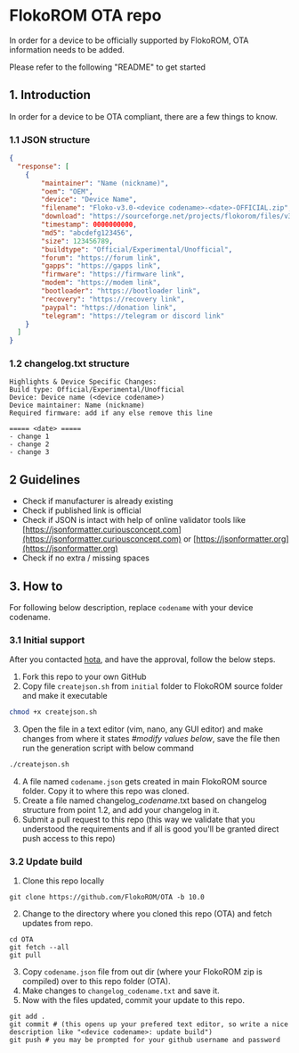 # FlokoROM OTA repo

In order for a device to be officially supported by FlokoROM, OTA information needs to be added.

Please refer to the following "README" to get started

## 1. Introduction

In order for a device to be OTA compliant, there are a few things to know.

### 1.1 JSON structure

```json
{
  "response": [
    {
        "maintainer": "Name (nickname)",
        "oem": "OEM",
        "device": "Device Name",
        "filename": "Floko-v3.0-<device codename>-<date>-OFFICIAL.zip",
        "download": "https://sourceforge.net/projects/flokorom/files/v3/<device codename>/Floko-v3.0-<device codename>-<date>-OFFICIAL.zip/download",
        "timestamp": 0000000000,
        "md5": "abcdefg123456",
        "size": 123456789,
        "buildtype": "Official/Experimental/Unofficial",
        "forum": "https://forum link",
        "gapps": "https://gapps link",
        "firmware": "https://firmware link",
        "modem": "https://modem link",
        "bootloader": "https://bootloader link",
        "recovery": "https://recovery link",
        "paypal": "https://donation link",
        "telegram": "https://telegram or discord link"
    }
  ]
}
```

### 1.2 changelog.txt structure

```
Highlights & Device Specific Changes:
Build type: Official/Experimental/Unofficial
Device: Device name (<device codename>)
Device maintainer: Name (nickname)
Required firmware: add if any else remove this line

===== <date> =====
- change 1
- change 2
- change 3
```

## 2 Guidelines

* Check if manufacturer is already existing
* Check if published link is official
* Check if JSON is intact with help of online validator tools like [https://jsonformatter.curiousconcept.com](https://jsonformatter.curiousconcept.com) or [https://jsonformatter.org](https://jsonformatter.org)
* Check if no extra / missing spaces

## 3. How to

For following below description, replace `codename` with your device codename. 

### 3.1 Initial support

After you contacted [hota](https://github.com/FlokoROM/manifesto/wiki/How-to-official), and have the approval, follow the below steps.

1. Fork this repo to your own GitHub
2. Copy file `createjson.sh` from `initial` folder to FlokoROM source folder and make it executable

```sh
chmod +x createjson.sh
```

3. Open the file in a text editor (vim, nano, any GUI editor) and make changes from where it states *#modify values below*, save the file then run the generation script with below command

```sh
./createjson.sh
```

4. A file named `codename.json` gets created in main FlokoROM source folder. Copy it to where this repo was cloned.
5. Create a file named changelog_*codename*.txt based on changelog structure from point 1.2, and add your changelog in it.
6. Submit a pull request to this repo (this way we validate that you understood the requirements and if all is good you'll be granted direct push access to this repo)

### 3.2 Update build

1. Clone this repo locally

```
git clone https://github.com/FlokoROM/OTA -b 10.0
```

2. Change to the directory where you cloned this repo (OTA) and fetch updates from repo.

```
cd OTA
git fetch --all
git pull
```

3. Copy `codename.json` file from out dir (where your FlokoROM zip is compiled) over to this repo folder (OTA).
4. Make changes to `changelog_codename.txt` and save it.
5. Now with the files updated, commit your update to this repo.

```
git add .
git commit # (this opens up your prefered text editor, so write a nice description like "<device codename>: update build")
git push # you may be prompted for your github username and password
```
